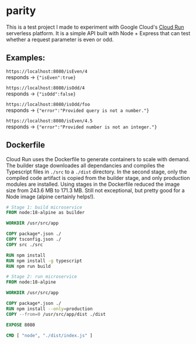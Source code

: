 # parity

This is a test project I made to experiment with Google Cloud's [Cloud Run](https://cloud.google.com/run) serverless platform. It is a simple API built with Node + Express that can test whether a request parameter is even or odd.

## Examples:

`https://localhost:8080/isEven/4`  
responds → `{"isEven":true}`

`https://localhost:8080/isOdd/4`  
responds → `{"isOdd":false}`

`https://localhost:8080/isOdd/foo`  
responds → `{"error":"Provided query is not a number."}`

`https://localhost:8080/isEven/4.5`  
responds → `{"error":"Provided number is not an integer."}`

## Dockerfile

Cloud Run uses the Dockerfile to generate containers to scale with demand. The builder stage downloades all dependancies and compiles the Typescript files in `./src` to a `./dist` directory. In the second stage, only the compiled code artifact is copied from the builder stage, and only production modules are installed. Using stages in the Dockerfile reduced the image size from 243.6 MB to 171.3 MB. Still not exceptional, but pretty good for a Node image (alpine certainly helps!).

```Dockerfile
# Stage 1: build microservice
FROM node:18-alpine as builder

WORKDIR /usr/src/app

COPY package*.json ./
COPY tsconfig.json ./
COPY src ./src

RUN npm install
RUN npm install -g typescript
RUN npm run build

# Stage 2: run microservice
FROM node:18-alpine

WORKDIR /usr/src/app

COPY package*.json ./
RUN npm install --only=production
COPY --from=0 /usr/src/app/dist ./dist

EXPOSE 8080

CMD [ "node", "./dist/index.js" ]
```
